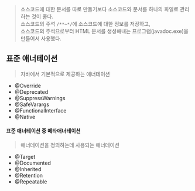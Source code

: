 
> 소스코드에 대한 문서를 따로 만들기보다 소스코드와 문서를 하나의 파일로 관리하는 것이 좋다.  
> 소스코드의 주석 `/**~*/`에 소스코드에 대한 정보를 저장하고,  
> 소스코드의 주석으로부터 HTML 문서를 생성해내는 프로그램(javadoc.exe)을 만들어서 사용했다. 

## 표준 애너테이션

> 자바에서 기본적으로 제공하는 애너테이션  

 - @Override
 - @Deprecated
 - @SuppressWarnings
 - @SafeVarargs
 - @FunctionalInterface
 - @Native

#### 표준 애너테이션 중 메타애너테이션

> 애너테이션을 정의하는데 사용되는 애너테이션

 - @Target
 - @Documented
 - @Inherited
 - @Retention
 - @Repeatable
 
